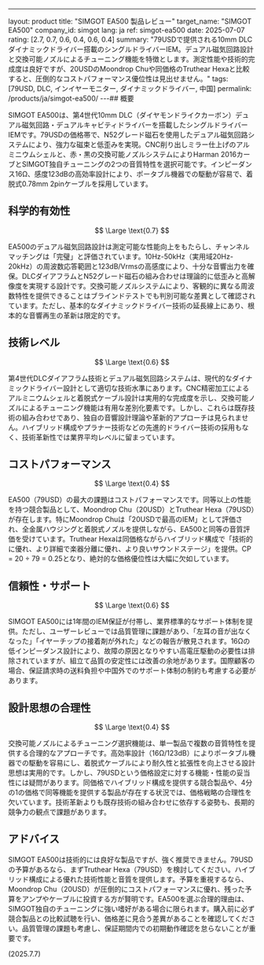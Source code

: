 ---
layout: product
title: "SIMGOT EA500 製品レビュー"
target_name: "SIMGOT EA500"
company_id: simgot
lang: ja
ref: simgot-ea500
date: 2025-07-07
rating: [2.7, 0.7, 0.6, 0.4, 0.6, 0.4]
summary: "79USDで提供される10mm DLCダイナミックドライバー搭載のシングルドライバーIEM。デュアル磁気回路設計と交換可能ノズルによるチューニング機能を特徴とします。測定性能や技術的完成度は良好ですが、20USDのMoondrop Chuや同価格のTruthear Hexaと比較すると、圧倒的なコストパフォーマンス優位性は見出せません。"
tags: [79USD, DLC, インイヤーモニター, ダイナミックドライバー, 中国]
permalink: /products/ja/simgot-ea500/
---## 概要

SIMGOT EA500は、第4世代10mm DLC（ダイヤモンドライクカーボン）デュアル磁気回路・デュアルキャビティドライバーを搭載したシングルドライバーIEMです。79USDの価格帯で、N52グレード磁石を使用したデュアル磁気回路システムにより、強力な磁束と低歪みを実現。CNC削り出しミラー仕上げのアルミニウムシェルと、赤・黒の交換可能ノズルシステムによりHarman 2016カーブとSIMGOT独自チューニングの2つの音質特性を選択可能です。インピーダンス16Ω、感度123dBの高効率設計により、ポータブル機器での駆動が容易で、着脱式0.78mm 2pinケーブルを採用しています。

## 科学的有効性

$$ \Large \text{0.7} $$

EA500のデュアル磁気回路設計は測定可能な性能向上をもたらし、チャンネルマッチングは「完璧」と評価されています。10Hz-50kHz（実用域20Hz-20kHz）の周波数応答範囲と123dB/Vrmsの高感度により、十分な音響出力を確保。DLCダイアフラムとN52グレード磁石の組み合わせは理論的に低歪みと高解像度を実現する設計です。交換可能ノズルシステムにより、客観的に異なる周波数特性を提供できることはブラインドテストでも判別可能な差異として確認されています。ただし、基本的なダイナミックドライバー技術の延長線上にあり、根本的な音響再生の革新は限定的です。

## 技術レベル

$$ \Large \text{0.6} $$

第4世代DLCダイアフラム技術とデュアル磁気回路システムは、現代的なダイナミックドライバー設計として適切な技術水準にあります。CNC精密加工によるアルミニウムシェルと着脱式ケーブル設計は実用的な完成度を示し、交換可能ノズルによるチューニング機能は有用な差別化要素です。しかし、これらは既存技術の組み合わせであり、独自の音響設計理論や革新的アプローチは見られません。ハイブリッド構成やプラナー技術などの先進的ドライバー技術の採用もなく、技術革新性では業界平均レベルに留まっています。

## コストパフォーマンス

$$ \Large \text{0.4} $$

EA500（79USD）の最大の課題はコストパフォーマンスです。同等以上の性能を持つ競合製品として、Moondrop Chu（20USD）とTruthear Hexa（79USD）が存在します。特にMoondrop Chuは「20USDで最高のIEM」として評価され、全金属ハウジングと着脱式ノズルを提供しながら、EA500と同等の音質評価を受けています。Truthear Hexaは同価格ながらハイブリッド構成で「技術的に優れ、より詳細で楽器分離に優れ、より良いサウンドステージ」を提供。CP = 20 ÷ 79 = 0.25となり、絶対的な価格優位性は大幅に欠如しています。

## 信頼性・サポート

$$ \Large \text{0.6} $$

SIMGOT EA500には1年間のIEM保証が付帯し、業界標準的なサポート体制を提供。ただし、ユーザーレビューでは品質管理に課題があり、「左耳の音が出なくなった」「イヤーチップの接着剤が外れた」などの報告が散見されます。16Ωの低インピーダンス設計により、故障の原因となりやすい高電圧駆動の必要性は排除されていますが、組立て品質の安定性には改善の余地があります。国際顧客の場合、保証請求時の送料負担や中国外でのサポート体制の制約も考慮する必要があります。

## 設計思想の合理性

$$ \Large \text{0.4} $$

交換可能ノズルによるチューニング選択機能は、単一製品で複数の音質特性を提供する合理的なアプローチです。高効率設計（16Ω/123dB）によりポータブル機器での駆動を容易にし、着脱式ケーブルにより耐久性と拡張性を向上させる設計思想は実用的です。しかし、79USDという価格設定に対する機能・性能の妥当性には疑問があります。同価格でハイブリッド構成を提供する競合製品や、4分の1の価格で同等機能を提供する製品が存在する状況では、価格戦略の合理性を欠いています。技術革新よりも既存技術の組み合わせに依存する姿勢も、長期的競争力の観点で課題があります。

## アドバイス

SIMGOT EA500は技術的には良好な製品ですが、強く推奨できません。79USDの予算があるなら、まずTruthear Hexa（79USD）を検討してください。ハイブリッド構成による優れた技術性能と音質を提供します。予算を重視するなら、Moondrop Chu（20USD）が圧倒的にコストパフォーマンスに優れ、残った予算をアンプやケーブルに投資する方が賢明です。EA500を選ぶ合理的理由は、SIMGOT独自のチューニングに強い嗜好がある場合に限られます。購入前に必ず競合製品との比較試聴を行い、価格差に見合う差異があることを確認してください。品質管理の課題も考慮し、保証期間内での初期動作確認を怠らないことが重要です。

(2025.7.7)